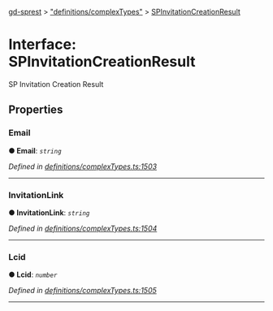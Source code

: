 [gd-sprest](../README.md) > ["definitions/complexTypes"](../modules/_definitions_complextypes_.md) > [SPInvitationCreationResult](../interfaces/_definitions_complextypes_.spinvitationcreationresult.md)



# Interface: SPInvitationCreationResult


SP Invitation Creation Result


## Properties
<a id="email"></a>

###  Email

**●  Email**:  *`string`* 

*Defined in [definitions/complexTypes.ts:1503](https://github.com/gunjandatta/sprest/blob/3de79f1/src/definitions/complexTypes.ts#L1503)*





___

<a id="invitationlink"></a>

###  InvitationLink

**●  InvitationLink**:  *`string`* 

*Defined in [definitions/complexTypes.ts:1504](https://github.com/gunjandatta/sprest/blob/3de79f1/src/definitions/complexTypes.ts#L1504)*





___

<a id="lcid"></a>

###  Lcid

**●  Lcid**:  *`number`* 

*Defined in [definitions/complexTypes.ts:1505](https://github.com/gunjandatta/sprest/blob/3de79f1/src/definitions/complexTypes.ts#L1505)*





___


